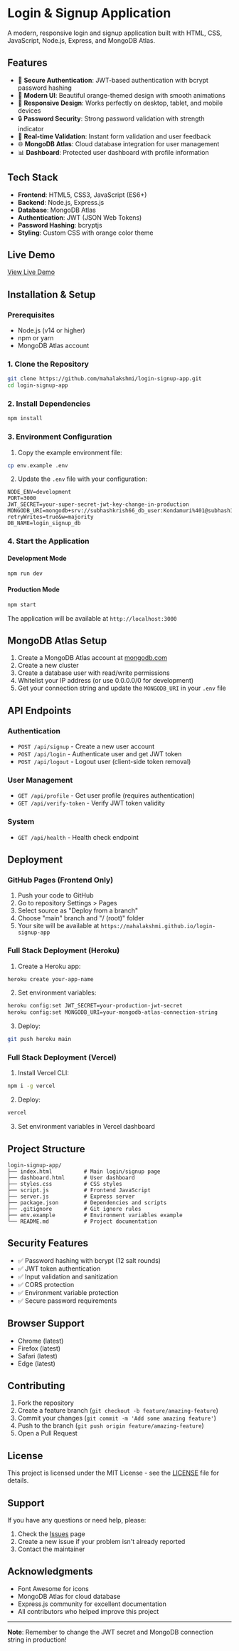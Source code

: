 # Login & Signup Application

A modern, responsive login and signup application built with HTML, CSS, JavaScript, Node.js, Express, and MongoDB Atlas.

## Features

- 🔐 **Secure Authentication**: JWT-based authentication with bcrypt password hashing
- 🎨 **Modern UI**: Beautiful orange-themed design with smooth animations
- 📱 **Responsive Design**: Works perfectly on desktop, tablet, and mobile devices
- 🔒 **Password Security**: Strong password validation with strength indicator
- 🚀 **Real-time Validation**: Instant form validation and user feedback
- 🌐 **MongoDB Atlas**: Cloud database integration for user management
- 📊 **Dashboard**: Protected user dashboard with profile information

## Tech Stack

- **Frontend**: HTML5, CSS3, JavaScript (ES6+)
- **Backend**: Node.js, Express.js
- **Database**: MongoDB Atlas
- **Authentication**: JWT (JSON Web Tokens)
- **Password Hashing**: bcryptjs
- **Styling**: Custom CSS with orange color theme

## Live Demo

[View Live Demo](https://mahalakshmi.github.io/login-signup-app)

## Installation & Setup

### Prerequisites

- Node.js (v14 or higher)
- npm or yarn
- MongoDB Atlas account

### 1. Clone the Repository

```bash
git clone https://github.com/mahalakshmi/login-signup-app.git
cd login-signup-app
```

### 2. Install Dependencies

```bash
npm install
```

### 3. Environment Configuration

1. Copy the example environment file:
```bash
cp env.example .env
```

2. Update the `.env` file with your configuration:
```env
NODE_ENV=development
PORT=3000
JWT_SECRET=your-super-secret-jwt-key-change-in-production
MONGODB_URI=mongodb+srv://subhashkrish66_db_user:Kondamuri%401@subhash1.uvonm7n.mongodb.net/login_signup_db?retryWrites=true&w=majority
DB_NAME=login_signup_db
```

### 4. Start the Application

#### Development Mode
```bash
npm run dev
```

#### Production Mode
```bash
npm start
```

The application will be available at `http://localhost:3000`

## MongoDB Atlas Setup

1. Create a MongoDB Atlas account at [mongodb.com](https://www.mongodb.com/atlas)
2. Create a new cluster
3. Create a database user with read/write permissions
4. Whitelist your IP address (or use 0.0.0.0/0 for development)
5. Get your connection string and update the `MONGODB_URI` in your `.env` file

## API Endpoints

### Authentication
- `POST /api/signup` - Create a new user account
- `POST /api/login` - Authenticate user and get JWT token
- `POST /api/logout` - Logout user (client-side token removal)

### User Management
- `GET /api/profile` - Get user profile (requires authentication)
- `GET /api/verify-token` - Verify JWT token validity

### System
- `GET /api/health` - Health check endpoint

## Deployment

### GitHub Pages (Frontend Only)

1. Push your code to GitHub
2. Go to repository Settings > Pages
3. Select source as "Deploy from a branch"
4. Choose "main" branch and "/ (root)" folder
5. Your site will be available at `https://mahalakshmi.github.io/login-signup-app`

### Full Stack Deployment (Heroku)

1. Create a Heroku app:
```bash
heroku create your-app-name
```

2. Set environment variables:
```bash
heroku config:set JWT_SECRET=your-production-jwt-secret
heroku config:set MONGODB_URI=your-mongodb-atlas-connection-string
```

3. Deploy:
```bash
git push heroku main
```

### Full Stack Deployment (Vercel)

1. Install Vercel CLI:
```bash
npm i -g vercel
```

2. Deploy:
```bash
vercel
```

3. Set environment variables in Vercel dashboard

## Project Structure

```
login-signup-app/
├── index.html          # Main login/signup page
├── dashboard.html      # User dashboard
├── styles.css          # CSS styles
├── script.js           # Frontend JavaScript
├── server.js           # Express server
├── package.json        # Dependencies and scripts
├── .gitignore          # Git ignore rules
├── env.example         # Environment variables example
└── README.md           # Project documentation
```

## Security Features

- ✅ Password hashing with bcrypt (12 salt rounds)
- ✅ JWT token authentication
- ✅ Input validation and sanitization
- ✅ CORS protection
- ✅ Environment variable protection
- ✅ Secure password requirements

## Browser Support

- Chrome (latest)
- Firefox (latest)
- Safari (latest)
- Edge (latest)

## Contributing

1. Fork the repository
2. Create a feature branch (`git checkout -b feature/amazing-feature`)
3. Commit your changes (`git commit -m 'Add some amazing feature'`)
4. Push to the branch (`git push origin feature/amazing-feature`)
5. Open a Pull Request

## License

This project is licensed under the MIT License - see the [LICENSE](LICENSE) file for details.

## Support

If you have any questions or need help, please:

1. Check the [Issues](https://github.com/mahalakshmi/login-signup-app/issues) page
2. Create a new issue if your problem isn't already reported
3. Contact the maintainer

## Acknowledgments

- Font Awesome for icons
- MongoDB Atlas for cloud database
- Express.js community for excellent documentation
- All contributors who helped improve this project

---

**Note**: Remember to change the JWT secret and MongoDB connection string in production!
